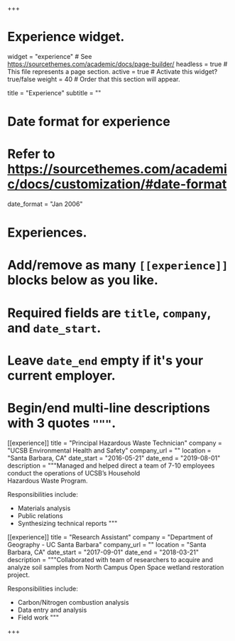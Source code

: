 +++
# Experience widget.
widget = "experience"  # See https://sourcethemes.com/academic/docs/page-builder/
headless = true  # This file represents a page section.
active = true  # Activate this widget? true/false
weight = 40  # Order that this section will appear.

title = "Experience"
subtitle = ""

# Date format for experience
#   Refer to https://sourcethemes.com/academic/docs/customization/#date-format
date_format = "Jan 2006"

# Experiences.
#   Add/remove as many `[[experience]]` blocks below as you like.
#   Required fields are `title`, `company`, and `date_start`.
#   Leave `date_end` empty if it's your current employer.
#   Begin/end multi-line descriptions with 3 quotes `"""`.
[[experience]]
  title = "Principal Hazardous Waste Technician"
  company = "UCSB Environmental Health and Safety"
  company_url = ""
  location = "Santa Barbara, CA"
  date_start = "2016-05-21"
  date_end = "2019-08-01"
  description = """Managed and	helped	direct	a	team	of	7-10	employees	conduct	the	operations	of	UCSB’s	Household	
Hazardous	Waste	Program.

  Responsibilities include:
  
  * Materials analysis
  * Public relations
  * Synthesizing technical reports
  """

[[experience]]
  title = "Research	Assistant"
  company = "Department of Geography - UC Santa Barbara"
  company_url = ""
  location = "Santa Barbara, CA"
  date_start = "2017-09-01"
  date_end = "2018-03-21"
  description = """Collaborated	with	team	of	researchers	to	acquire and analyze soil samples from North Campus Open Space wetland restoration project.
  
  Responsibilities include:
  
  * Carbon/Nitrogen combustion analysis
  * Data entry and analysis
  * Field work
  """

+++
